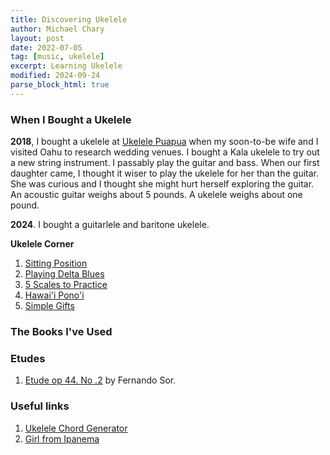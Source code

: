 ```yaml
---
title: Discovering Ukelele
author: Michael Chary
layout: post
date: 2022-07-05
tag: [music, ukelele]
excerpt: Learning Ukelele
modified: 2024-09-24
parse_block_html: true
---
```


### When I Bought a Ukelele

**2018**, I bought a ukelele at <a href="https://ukulelepuapua.com/">Ukelele Puapua</a> when my soon-to-be wife and I visited Oahu to research wedding venues. I bought a Kala ukelele to try out a new string instrument. I passably play the guitar and bass. When our first daughter came, I thought it wiser to play the ukelele for her than the guitar. She was curious and I thought she might hurt herself exploring the guitar. An acoustic guitar weighs about 5 pounds. A ukelele weighs about one pound.

**2024**. I bought a guitarlele and baritone ukelele.

**Ukelele Corner**

1. [Sitting Position](https://ukulelecorner.com/far1/)
1. [Playing Delta Blues](https://www.youtube.com/watch?v=q3II9UlRuQ0&t=123s&ab_channel=UkuleleCorner)
1. [5 Scales to Practice](https://www.youtube.com/watch?v=2Bg7c2YYIe4&ab_channel=UkuleleCorner)
1. [Hawai'i Pono'i](https://ukulelecorner.com/hawai%ca%bbi-pono%ca%bbi-for-high-g-ukulele/)
1. [Simple Gifts](https://www.youtube.com/watch?v=Sqg8zw1lDe4&ab_channel=UkuleleCorner)
### The Books I've Used

### Etudes

1. [Etude op 44. No .2](https://ukulelego.com/wp-content/uploads/2018/01/4.-Etude-op.44-No.2-Sor.pdf) by Fernando Sor.

### Useful links

1. [Ukelele Chord Generator](https://ukulelego.com/ukulele-chord-progressions/#f-a7-dm-f7-bb-bbm-f-c7)
1. [Girl from Ipanema](https://ukuleleorchestra.org/handouts/summer2018/GirlFromIpanemaUkulele.pdf)
